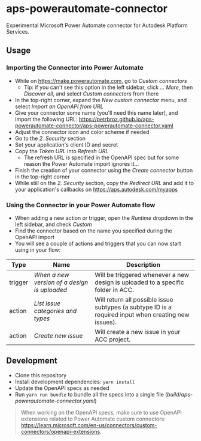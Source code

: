# aps-powerautomate-connector

Experimental Microsoft Power Automate connector for Autodesk Platform Services.

## Usage

### Importing the Connector into Power Automate

- While on https://make.powerautomate.com, go to _Custom connectors_
  - Tip: if you can't see this option in the left sidebar, click _... More_, then _Discover all_, and select _Custom connectors_ from there
- In the top-right corner, expand the _New custom connector_ menu, and select _Import an OpenAPI from URL_
- Give your connector some name (you'll need this name later), and import the following URL: https://petrbroz.github.io/aps-powerautomate-connector/aps-powerautomate-connector.yaml
- Adjust the connector icon and color scheme if needed
- Go to the _2. Security_ section
- Set your application's client ID and secret
- Copy the _Token URL_ into _Refresh URL_
  - The refresh URL *is* specified in the OpenAPI spec but for some reason the Power Automate import ignores it...
- Finish the creation of your connector using the _Create connector_ button in the top-right corner
- While still on the _2. Security_ section, copy the _Redirect URL_ and add it to your application's callbacks on https://aps.autodesk.com/myapps

### Using the Connector in your Power Automate flow

- When adding a new action or trigger, open the _Runtime_ dropdown in the left sidebar, and check _Custom_
- Find the connector based on the name you specified during the OpenAPI import
- You will see a couple of actions and triggers that you can now start using in your flow:

| Type | Name | Description |
|------|------|-------------|
| trigger | _When a new version of a design is uploaded_ | Will be triggered whenever a new design is uploaded to a specific folder in ACC. |
| action | _List issue categories and types_ | Will return all possible issue subtypes (a subtype ID is a required input when creating new issues). |
| action | _Create new issue_ | Will create a new issue in your ACC project. |

## Development

- Clone this repository
- Install development dependencies: `yarn install`
- Update the OpenAPI specs as needed
- Run `yarn run bundle` to bundle all the specs into a single file (_build/aps-powerautomate-connector.yaml_)

> When working on the OpenAPI specs, make sure to use OpenAPI extensions related to Power Automate custom connectors: https://learn.microsoft.com/en-us/connectors/custom-connectors/openapi-extensions.